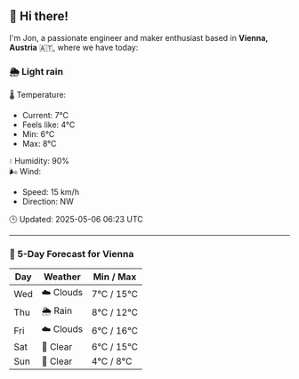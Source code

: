 ## 👋 Hi there!

I'm Jon, a passionate engineer and maker enthusiast based in **Vienna, Austria** 🇦🇹, where we have today:

### 🌦️ Light rain 

🌡️ Temperature: 
* Current: 7°C
* Feels like: 4°C
* Min: 6°C 
* Max: 8°C  

💧 Humidity: 90%  
🌬️ Wind: 
* Speed: 15 km/h 
* Direction: NW  

🕒 Updated: 2025-05-06 06:23 UTC

---

### 📅 5-Day Forecast for Vienna

| Day | Weather | Min / Max |
|-----|---------|------------|
| Wed | ☁️ Clouds | 7°C / 15°C |
| Thu | 🌦️ Rain | 8°C / 12°C |
| Fri | ☁️ Clouds | 6°C / 16°C |
| Sat | 🌙 Clear | 6°C / 15°C |
| Sun | 🌙 Clear | 4°C / 8°C |
